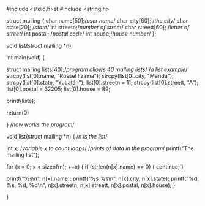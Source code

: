 #include <stdio.h>st
#include <string.h>

struct mailing {
   char name[50];/*user name*/
   char city[60]; /*the city*/
   char state[20]; /*state*/
   int streetn;/*number of street*/
   char streett[60]; /*letter of street*/
   int postal;  /*postal code*/
   int house;/*house number*/
};

void list(struct mailing *n);

int main(void) {

struct mailing lists[40];/*program allows 40 mailing lists*/
/*a list example*/
strcpy(list[0].name, "Russel lizama");
strcpy(list[0].city, "Mérida");
strcpy(list[0].state, "Yucatán");
list[0].streetn = 11;
strcpy(list[0].streett, "A");
list[0].postal = 32205; 
list[0].house = 89;

printf(lists);

return(0)

}
/*how works the program*/

void list(struct mailing *n) { /*n is the list*/

int x; /*variable x to count loops*/
/*prints of data in the program*/
printf("The mailing list");

for (x = 0; x < sizeof(n); ++x) {
 if (strlen(n[x].name) == 0) {
   continue;
}

printf("%s\n", n[x].name);
printf("%s %s\n", n[x].city, n[x].state);
printf("%d, %s,  %d, %d\n", n[x].streetn, n[x].streett, n[x].postal, n[x].house);
  }

}
